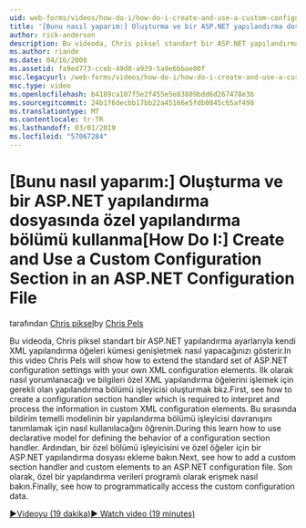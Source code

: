 ```yaml
---
uid: web-forms/videos/how-do-i/how-do-i-create-and-use-a-custom-configuration-section-in-an-aspnet-configuration-file
title: '[Bunu nasıl yaparım:] Oluşturma ve bir ASP.NET yapılandırma dosyasında özel yapılandırma bölümü kullanma | Microsoft Docs'
author: rick-anderson
description: Bu videoda, Chris piksel standart bir ASP.NET yapılandırma ayarlarıyla kendi XML yapılandırma öğeleri kümesi genişletmek nasıl yapacağınızı gösterir. İlk olarak, bkz. nasıl...
ms.author: riande
ms.date: 04/16/2008
ms.assetid: fa9ed773-cceb-49d0-a939-5a9e6bbae00f
msc.legacyurl: /web-forms/videos/how-do-i/how-do-i-create-and-use-a-custom-configuration-section-in-an-aspnet-configuration-file
msc.type: video
ms.openlocfilehash: b4189ca107f5e2f455e5e83809bdd6d267478e3b
ms.sourcegitcommit: 24b1f6decbb17bb22a45166e5fdb0845c65af498
ms.translationtype: MT
ms.contentlocale: tr-TR
ms.lasthandoff: 03/01/2019
ms.locfileid: "57067284"
---
```

<a name="how-do-i-create-and-use-a-custom-configuration-section-in-an-aspnet-configuration-file"></a><span data-ttu-id="757dd-104">[Bunu nasıl yaparım:] Oluşturma ve bir ASP.NET yapılandırma dosyasında özel yapılandırma bölümü kullanma</span><span class="sxs-lookup"><span data-stu-id="757dd-104">[How Do I:] Create and Use a Custom Configuration Section in an ASP.NET Configuration File</span></span>
====================
<span data-ttu-id="757dd-105">tarafından [Chris piksel](https://twitter.com/chrispels)</span><span class="sxs-lookup"><span data-stu-id="757dd-105">by [Chris Pels](https://twitter.com/chrispels)</span></span>

<span data-ttu-id="757dd-106">Bu videoda, Chris piksel standart bir ASP.NET yapılandırma ayarlarıyla kendi XML yapılandırma öğeleri kümesi genişletmek nasıl yapacağınızı gösterir.</span><span class="sxs-lookup"><span data-stu-id="757dd-106">In this video Chris Pels will show how to extend the standard set of ASP.NET configuration settings with your own XML configuration elements.</span></span> <span data-ttu-id="757dd-107">İlk olarak nasıl yorumlanacağı ve bilgileri özel XML yapılandırma öğelerini işlemek için gerekli olan yapılandırma bölümü işleyicisi oluşturmak bkz.</span><span class="sxs-lookup"><span data-stu-id="757dd-107">First, see how to create a configuration section handler which is required to interpret and process the information in custom XML configuration elements.</span></span> <span data-ttu-id="757dd-108">Bu sırasında bildirim temelli modelinin bir yapılandırma bölümü işleyicisi davranışını tanımlamak için nasıl kullanılacağını öğrenin.</span><span class="sxs-lookup"><span data-stu-id="757dd-108">During this learn how to use declarative model for defining the behavior of a configuration section handler.</span></span> <span data-ttu-id="757dd-109">Ardından, bir özel bölümü işleyicisini ve özel öğeler için bir ASP.NET yapılandırma dosyası ekleme bakın.</span><span class="sxs-lookup"><span data-stu-id="757dd-109">Next, see how to add a custom section handler and custom elements to an ASP.NET configuration file.</span></span> <span data-ttu-id="757dd-110">Son olarak, özel bir yapılandırma verileri programlı olarak erişmek nasıl bakın.</span><span class="sxs-lookup"><span data-stu-id="757dd-110">Finally, see how to programmatically access the custom configuration data.</span></span>

[<span data-ttu-id="757dd-111">&#9654;Videoyu (19 dakika)</span><span class="sxs-lookup"><span data-stu-id="757dd-111">&#9654; Watch video (19 minutes)</span></span>](https://channel9.msdn.com/Blogs/ASP-NET-Site-Videos/how-do-i-create-and-use-a-custom-configuration-section-in-an-aspnet-configuration-file)
